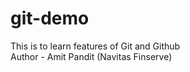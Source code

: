 # git-demo
This is to learn features of Git and Github
<br>
Author - Amit Pandit (Navitas Finserve)
